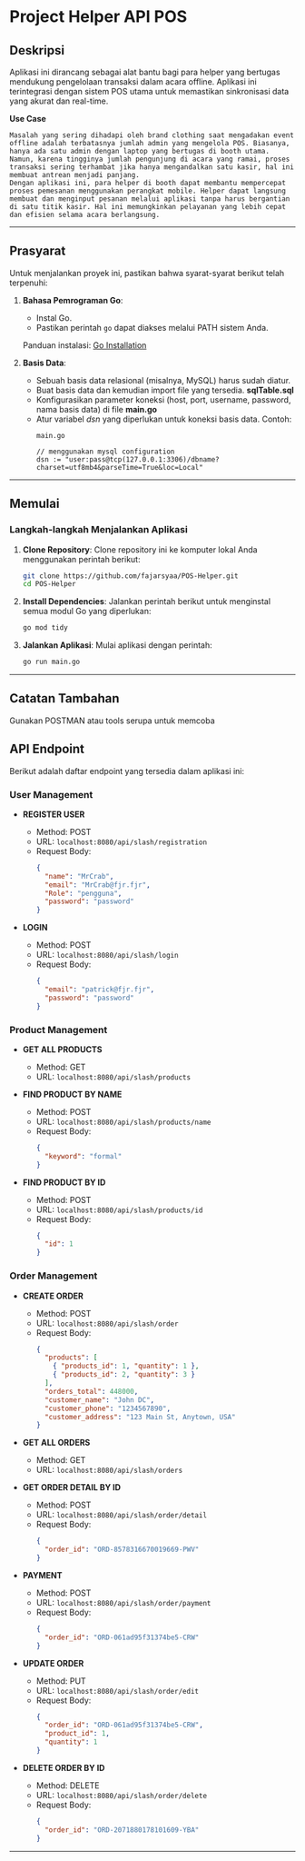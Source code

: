 # Project Helper API POS

## Deskripsi
Aplikasi ini dirancang sebagai alat bantu bagi para helper yang bertugas mendukung pengelolaan transaksi dalam acara offline. Aplikasi ini terintegrasi dengan sistem POS utama untuk memastikan sinkronisasi data yang akurat dan real-time.

**Use Case**

	Masalah yang sering dihadapi oleh brand clothing saat mengadakan event offline adalah terbatasnya jumlah admin yang mengelola POS. Biasanya, hanya ada satu admin dengan laptop yang bertugas di booth utama. Namun, karena tingginya jumlah pengunjung di acara yang ramai, proses transaksi sering terhambat jika hanya mengandalkan satu kasir, hal ini membuat antrean menjadi panjang.
    Dengan aplikasi ini, para helper di booth dapat membantu mempercepat proses pemesanan menggunakan perangkat mobile. Helper dapat langsung membuat dan menginput pesanan melalui aplikasi tanpa harus bergantian di satu titik kasir. Hal ini memungkinkan pelayanan yang lebih cepat dan efisien selama acara berlangsung.


---

## Prasyarat
Untuk menjalankan proyek ini, pastikan bahwa syarat-syarat berikut telah terpenuhi:

1. **Bahasa Pemrograman Go**:
   - Instal Go.
   - Pastikan perintah `go` dapat diakses melalui PATH sistem Anda.

   Panduan instalasi: [Go Installation](https://go.dev/doc/install)

2. **Basis Data**:
   - Sebuah basis data relasional (misalnya, MySQL) harus sudah diatur.
   - Buat basis data dan kemudian import file yang tersedia. **sqlTable.sql**
   - Konfigurasikan parameter koneksi (host, port, username, password, nama basis data) di file **main.go**
   - Atur variabel *dsn* yang diperlukan untuk koneksi basis data. Contoh:
     ```
     main.go 

     // menggunakan mysql configuration
     dsn := "user:pass@tcp(127.0.0.1:3306)/dbname?charset=utf8mb4&parseTime=True&loc=Local"

     ```    

---

## Memulai

### Langkah-langkah Menjalankan Aplikasi

1. **Clone Repository**:
   Clone repository ini ke komputer lokal Anda menggunakan perintah berikut:
   ```sh
   git clone https://github.com/fajarsyaa/POS-Helper.git
   cd POS-Helper
   ```

2. **Install Dependencies**:
   Jalankan perintah berikut untuk menginstal semua modul Go yang diperlukan:
   ```sh
   go mod tidy
   ```

3. **Jalankan Aplikasi**:
   Mulai aplikasi dengan perintah:
   ```sh
   go run main.go
   ```

---

## Catatan Tambahan
Gunakan POSTMAN atau tools serupa untuk memcoba


## API Endpoint

Berikut adalah daftar endpoint yang tersedia dalam aplikasi ini:

### User Management
- **REGISTER USER**
  - Method: POST
  - URL: `localhost:8080/api/slash/registration`
  - Request Body:
    ```json
    {
      "name": "MrCrab",
      "email": "MrCrab@fjr.fjr",
      "Role": "pengguna",
      "password": "password"
    }
    ```

- **LOGIN**
  - Method: POST
  - URL: `localhost:8080/api/slash/login`
  - Request Body:
    ```json
    {
      "email": "patrick@fjr.fjr",
      "password": "password"
    }
    ```

### Product Management
- **GET ALL PRODUCTS**
  - Method: GET
  - URL: `localhost:8080/api/slash/products`

- **FIND PRODUCT BY NAME**
  - Method: POST
  - URL: `localhost:8080/api/slash/products/name`
  - Request Body:
    ```json
    {
      "keyword": "formal"
    }
    ```

- **FIND PRODUCT BY ID**
  - Method: POST
  - URL: `localhost:8080/api/slash/products/id`
  - Request Body:
    ```json
    {
      "id": 1
    }
    ```

### Order Management
- **CREATE ORDER**
  - Method: POST
  - URL: `localhost:8080/api/slash/order`
  - Request Body:
    ```json
    {
      "products": [
        { "products_id": 1, "quantity": 1 },
        { "products_id": 2, "quantity": 3 }
      ],
      "orders_total": 448000,
      "customer_name": "John DC",
      "customer_phone": "1234567890",
      "customer_address": "123 Main St, Anytown, USA"
    }
    ```

- **GET ALL ORDERS**
  - Method: GET
  - URL: `localhost:8080/api/slash/orders`

- **GET ORDER DETAIL BY ID**
  - Method: POST
  - URL: `localhost:8080/api/slash/order/detail`
  - Request Body:
    ```json
    {
      "order_id": "ORD-8578316670019669-PWV"
    }
    ```

- **PAYMENT**
  - Method: POST
  - URL: `localhost:8080/api/slash/order/payment`
  - Request Body:
    ```json
    {
      "order_id": "ORD-061ad95f31374be5-CRW"
    }
    ```

- **UPDATE ORDER**
  - Method: PUT
  - URL: `localhost:8080/api/slash/order/edit`
  - Request Body:
    ```json
    {
      "order_id": "ORD-061ad95f31374be5-CRW",
      "product_id": 1,
      "quantity": 1
    }
    ```

- **DELETE ORDER BY ID**
  - Method: DELETE
  - URL: `localhost:8080/api/slash/order/delete`
  - Request Body:
    ```json
    {
      "order_id": "ORD-2071880178101609-YBA"
    }
    ```

---

